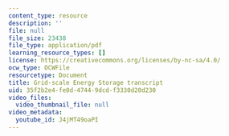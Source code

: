 ```yaml
---
content_type: resource
description: ''
file: null
file_size: 23438
file_type: application/pdf
learning_resource_types: []
license: https://creativecommons.org/licenses/by-nc-sa/4.0/
ocw_type: OCWFile
resourcetype: Document
title: Grid-scale Energy Storage transcript
uid: 35f2b2e4-fe0d-4744-9dcd-f3330d20d230
video_files:
  video_thumbnail_file: null
video_metadata:
  youtube_id: J4jMT49oaPI
---
```


